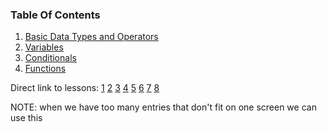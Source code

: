 ### Table Of Contents

1. [Basic Data Types and Operators](#basic-data-types)
2. [Variables](#variables)
3. [Conditionals](#if)
3. [Functions](#functions)

Direct link to lessons: [1](#lesson1) [2](#lesson2) [3](#lesson3) [4](#lesson4) [5](#lesson5) [6](#lesson6) [7](#lesson7) [8](#lesson8)

NOTE: when we have too many entries that don't fit on one screen we can use this <!-- .slide: style="font-size:80%" -->
